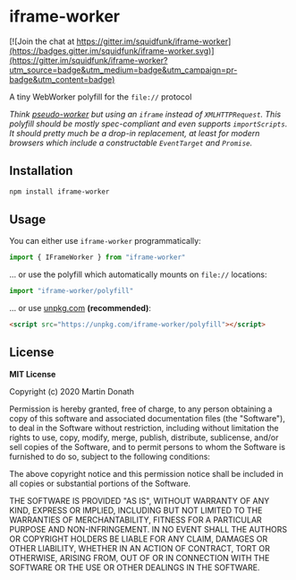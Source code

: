 # iframe-worker

[![Join the chat at https://gitter.im/squidfunk/iframe-worker](https://badges.gitter.im/squidfunk/iframe-worker.svg)](https://gitter.im/squidfunk/iframe-worker?utm_source=badge&utm_medium=badge&utm_campaign=pr-badge&utm_content=badge)

A tiny WebWorker polyfill for the `file://` protocol

_Think [pseudo-worker][1] but using an `iframe` instead of `XMLHTTPRequest`.
This polyfill should be mostly spec-compliant and even supports `importScripts`.
It should pretty much be a drop-in replacement, at least for modern browsers
which include a constructable `EventTarget` and `Promise`._

## Installation

``` sh
npm install iframe-worker
```

## Usage

You can either use `iframe-worker` programmatically:

``` js
import { IFrameWorker } from "iframe-worker"
```

... or use the polyfill which automatically mounts on `file://` locations:

``` js
import "iframe-worker/polyfill"
```

... or use [unpkg.com](https://unpkg.com) __(recommended)__:

``` html
<script src="https://unpkg.com/iframe-worker/polyfill"></script>
```

## License

**MIT License**

Copyright (c) 2020 Martin Donath

Permission is hereby granted, free of charge, to any person obtaining a copy
of this software and associated documentation files (the "Software"), to
deal in the Software without restriction, including without limitation the
rights to use, copy, modify, merge, publish, distribute, sublicense, and/or
sell copies of the Software, and to permit persons to whom the Software is
furnished to do so, subject to the following conditions:

The above copyright notice and this permission notice shall be included in
all copies or substantial portions of the Software.

THE SOFTWARE IS PROVIDED "AS IS", WITHOUT WARRANTY OF ANY KIND, EXPRESS OR
IMPLIED, INCLUDING BUT NOT LIMITED TO THE WARRANTIES OF MERCHANTABILITY,
FITNESS FOR A PARTICULAR PURPOSE AND NON-INFRINGEMENT. IN NO EVENT SHALL THE
AUTHORS OR COPYRIGHT HOLDERS BE LIABLE FOR ANY CLAIM, DAMAGES OR OTHER
LIABILITY, WHETHER IN AN ACTION OF CONTRACT, TORT OR OTHERWISE, ARISING
FROM, OUT OF OR IN CONNECTION WITH THE SOFTWARE OR THE USE OR OTHER DEALINGS
IN THE SOFTWARE.

  [1]: https://github.com/nolanlawson/pseudo-worker
